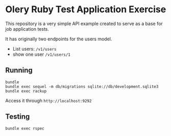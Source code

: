 # Olery Ruby Test Application Exercise

This repository is a very simple API example created to serve as a base for job application tests.

It has originally two endpoints for the users model.

- List users: `/v1/users`
- show one user `/v1/users/1`

## Running

    bundle
    bundle exec sequel -m db/migrations sqlite://db/development.sqlite3
    bundle exec rackup 

Access it through `http://localhost:9292`

## Testing

    bundle exec rspec
